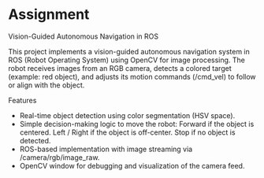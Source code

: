 # Assignment
Vision-Guided Autonomous Navigation in ROS

This project implements a vision-guided autonomous navigation system in ROS (Robot Operating System) using OpenCV for image processing.
The robot receives images from an RGB camera, detects a colored target (example: red object), and adjusts its motion commands (/cmd_vel) to follow or align with the object.

Features
* Real-time object detection using color segmentation (HSV space).
* Simple decision-making logic to move the robot:
    Forward if the object is centered.
    Left / Right if the object is off-center.
    Stop if no object is detected.
* ROS-based implementation with image streaming via /camera/rgb/image_raw.
* OpenCV window for debugging and visualization of the camera feed.
